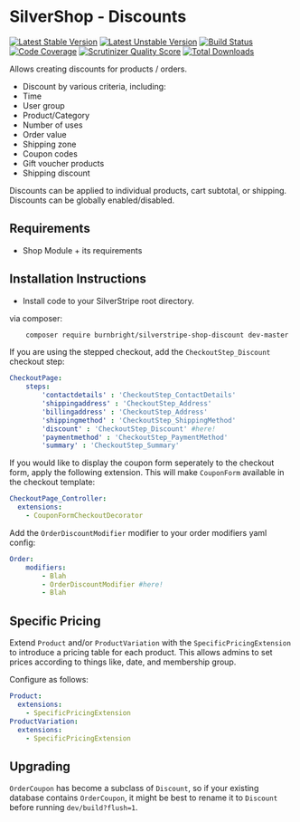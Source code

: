 # SilverShop - Discounts

[![Latest Stable Version](https://poser.pugx.org/silvershop/discounts/v/stable.png)](https://packagist.org/packages/silvershop/discounts)
[![Latest Unstable Version](https://poser.pugx.org/silvershop/discounts/v/unstable.png)](https://packagist.org/packages/silvershop/discounts)
[![Build Status](https://secure.travis-ci.org/silvershop/silvershop-shipping.png)](http://travis-ci.org/silvershop/silvershop-shipping)
[![Code Coverage](https://scrutinizer-ci.com/g/silvershop/silvershop-shipping/badges/coverage.png?s=cae0140f6d9a99c35b20c23b8bbe88711d526246)](https://scrutinizer-ci.com/g/silvershop/silvershop-shipping/)
[![Scrutinizer Quality Score](https://scrutinizer-ci.com/g/silvershop/silvershop-shipping/badges/quality-score.png?s=802731e23565b5a7051b5622a56fccb7b764662a)](https://scrutinizer-ci.com/g/silvershop/silvershop-shipping/)
[![Total Downloads](https://poser.pugx.org/silvershop/shipping/downloads.png)](https://packagist.org/packages/silvershop/shipping)

Allows creating discounts for products / orders.

 * Discount by various criteria, including:
  * Time
  * User group
  * Product/Category
  * Number of uses
  * Order value
  * Shipping zone
 * Coupon codes
 * Gift voucher products
 * Shipping discount

Discounts can be applied to individual products, cart subtotal, or shipping.
Discounts can be globally enabled/disabled.

## Requirements

 * Shop Module + its requirements

## Installation Instructions

 * Install code to your SilverStripe root directory.

via composer:

```sh
	composer require burnbright/silverstripe-shop-discount dev-master
```

If you are using the stepped checkout, add the `CheckoutStep_Discount` checkout step:

```yaml
CheckoutPage:
	steps:
		'contactdetails' : 'CheckoutStep_ContactDetails'
		'shippingaddress' : 'CheckoutStep_Address'
		'billingaddress' : 'CheckoutStep_Address'
		'shippingmethod' : 'CheckoutStep_ShippingMethod'
		'discount' : 'CheckoutStep_Discount' #here!
		'paymentmethod' : 'CheckoutStep_PaymentMethod'
		'summary' : 'CheckoutStep_Summary'
```

If you would like to display the coupon form seperately to the checkout form,
apply the following extension. This will make `CouponForm` available in the checkout template:

```yaml
CheckoutPage_Controller:
  extensions:
    - CouponFormCheckoutDecorator
```

Add the `OrderDiscountModifier` modifier to your order modifiers yaml config:

```yaml
Order:
	modifiers:
		- Blah
		- OrderDiscountModifier #here!
		- Blah
```

## Specific Pricing

Extend `Product` and/or `ProductVariation` with the `SpecificPricingExtension` to introduce a pricing table for each product. This allows admins to set prices according to things like, date, and membership group.

Configure as follows:
```yaml
Product:
  extensions:
    - SpecificPricingExtension
ProductVariation:
  extensions:
    - SpecificPricingExtension
```

## Upgrading

`OrderCoupon` has become a subclass of `Discount`, so if your existing database contains `OrderCoupon`, it might be best to rename it to `Discount` before running `dev/build?flush=1`.
